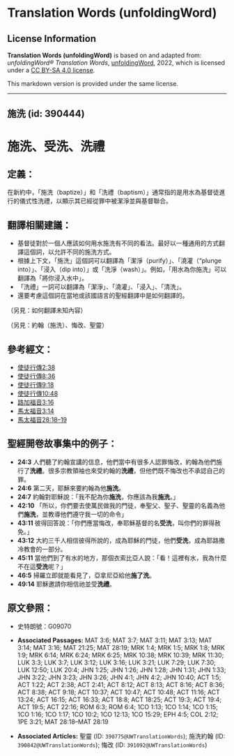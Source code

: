 # Translation Words (unfoldingWord)

## License Information

**Translation Words (unfoldingWord)** is based on and adapted from: _unfoldingWord® Translation Words_, [unfoldingWord](https://unfoldingword.org/utw), 2022, which is licensed under a [CC BY-SA 4.0 license](https://creativecommons.org/licenses/by-sa/4.0/legalcode.en).

This markdown version is provided under the same license.



--------------------------------

## 施洗 (id: 390444)

施洗、受洗、洗禮
========

定義：
---

在新約中，「施洗（baptize）」和「洗禮（baptism）」通常指的是用水為基督徒進行的儀式性洗禮，以顯示其已經從罪中被潔淨並與基督聯合。

翻譯相關建議：
-------

* 基督徒對於一個人應該如何用水施洗有不同的看法。最好以一種通用的方式翻譯這個詞，以允許不同的施洗方式。
* 根據上下文，「施洗」這個詞可以翻譯為「潔淨（purify）」、「澆灌（“plunge into）」、「浸入（dip into）」或「洗淨（wash）」。例如，「用水為你施洗」可以翻譯為「將你浸入水中」。
* 「洗禮」一詞可以翻譯為「潔淨」、「澆灌」、「浸入」、「清洗」。
* 還要考慮這個詞在當地或該國語言的聖經翻譯中是如何翻譯的。

（另見：如何翻譯未知內容）

（另見：約翰（施洗）、悔改、聖靈）

參考經文：
-----

* [使徒行傳2:38](https://ref.ly/Acts2:38)
* [使徒行傳8:36](https://ref.ly/Acts8:36)
* [使徒行傳9:18](https://ref.ly/Acts9:18)
* [使徒行傳10:48](https://ref.ly/Acts10:48)
* [路加福音3:16](https://ref.ly/Luke3:16)
* [馬太福音3:14](https://ref.ly/Matt3:14)
* [馬太福音28:18–19](https://ref.ly/Matt28:18-Matt28:19)

聖經開卷故事集中的例子：
------------

* **24:3** 人們聽了約翰宣講的信息，他們當中有很多人認罪悔改，約翰為他們施行了**洗禮**。很多宗教領袖也來受約翰的**洗禮**，但他們既不悔改也不承認自己的罪。
* **24:6** 第二天，耶穌來要約翰為他**施洗**。
* **24:7** 約翰對耶穌說：「我不配為你**施洗**，你應該為我**施洗**。」
* **42:10** 「所以，你們要去使萬民做我的門徒，奉聖父、聖子、聖靈的名義為他們**施洗**，並教導他們遵守我一切的命令」
* **43:11** 彼得回答說：「你們應當悔改，奉耶穌基督的名**受洗**，叫你們的罪得赦免。」
* **43:12** 大約三千人相信彼得所說的，成為耶穌的門徒，他們**受洗**，成為耶路撒冷教會的一部分。
* **45:11** 當他們到了有水的地方，那個衣索比亞人說：「看！這裡有水，我為什麼不在這**受洗**呢？」
* **46:5** 掃羅立即就能看見了，亞拿尼亞給他**施了洗**。
* **49:14** 耶穌邀請你相信祂並受**洗禮**。

原文參照：
-----

* 史特朗號：G09070

* **Associated Passages:** MAT 3:6; MAT 3:7; MAT 3:11; MAT 3:13; MAT 3:14; MAT 3:16; MAT 21:25; MAT 28:19; MRK 1:4; MRK 1:5; MRK 1:8; MRK 1:9; MRK 6:14; MRK 6:24; MRK 6:25; MRK 10:38; MRK 10:39; MRK 11:30; LUK 3:3; LUK 3:7; LUK 3:12; LUK 3:16; LUK 3:21; LUK 7:29; LUK 7:30; LUK 12:50; LUK 20:4; JHN 1:25; JHN 1:26; JHN 1:28; JHN 1:31; JHN 1:33; JHN 3:22; JHN 3:23; JHN 3:26; JHN 4:1; JHN 4:2; JHN 10:40; ACT 1:5; ACT 1:22; ACT 2:38; ACT 2:41; ACT 8:12; ACT 8:13; ACT 8:16; ACT 8:36; ACT 8:38; ACT 9:18; ACT 10:37; ACT 10:47; ACT 10:48; ACT 11:16; ACT 13:24; ACT 16:15; ACT 16:33; ACT 18:8; ACT 18:25; ACT 19:3; ACT 19:4; ACT 19:5; ACT 22:16; ROM 6:3; ROM 6:4; 1CO 1:13; 1CO 1:14; 1CO 1:15; 1CO 1:16; 1CO 1:17; 1CO 10:2; 1CO 12:13; 1CO 15:29; EPH 4:5; COL 2:12; 1PE 3:21; MAT 28:18–MAT 28:19
* **Associated Articles:** 聖靈 (ID: `390775@UWTranslationWords`); 施洗約翰 (ID: `390842@UWTranslationWords`); 悔改 (ID: `391092@UWTranslationWords`)

